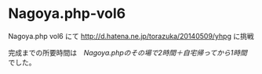 Nagoya.php-vol6
===============

Nagoya.php vol6 にて http://d.hatena.ne.jp/torazuka/20140509/yhpg に挑戦

完成までの所要時間は　*Nagoya.phpのその場で2時間＋自宅帰ってから1時間* でした。
